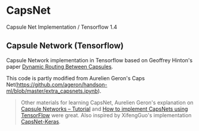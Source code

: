 # CapsNet
Capsule Net Implementation / Tensorflow 1.4

## Capsule Network (Tensorflow)
Capsule Network implementation in Tensorflow based on Geoffrey Hinton's paper [Dynamic Routing Between Capsules](https://arxiv.org/abs/1710.09829). 

This code is partly modified from Aurelien Geron's Caps Net(https://github.com/ageron/handson-ml/blob/master/extra_capsnets.ipynb).

> Other materials for learning CapsNet, Aurelien Geron's explanation on [Capsule Networks – Tutorial](https://www.youtube.com/watch?v=pPN8d0E3900&t=297s) and [How to implement CapsNets using TensorFlow](https://www.youtube.com/watch?v=2Kawrd5szHE) were great. Also inspired by XifengGuo's implementation [CapsNet-Keras](https://github.com/XifengGuo/CapsNet-Keras).
